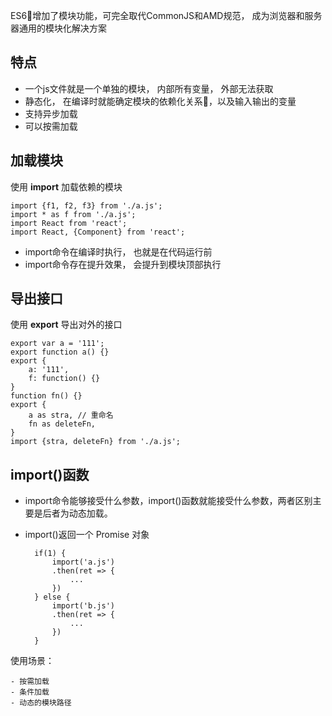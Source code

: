 ES6增加了模块功能，可完全取代CommonJS和AMD规范， 成为浏览器和服务器通用的模块化解决方案

## 特点
- 一个js文件就是一个单独的模块， 内部所有变量， 外部无法获取
- 静态化， 在编译时就能确定模块的依赖化关系，以及输入输出的变量
- 支持异步加载
- 可以按需加载


## 加载模块
使用 **import** 加载依赖的模块

    import {f1, f2, f3} from './a.js';
    import * as f from './a.js';
    import React from 'react';
    import React, {Component} from 'react';

- import命令在编译时执行， 也就是在代码运行前
- import命令存在提升效果， 会提升到模块顶部执行
    
## 导出接口
使用 **export** 导出对外的接口

    export var a = '111';
    export function a() {}
    export {
        a: '111',
        f: function() {}
    }
    function fn() {}
    export {
        a as stra, // 重命名
        fn as deleteFn,
    }
    import {stra, deleteFn} from './a.js';

## import()函数
- import命令能够接受什么参数，import()函数就能接受什么参数，两者区别主要是后者为动态加载。
- import()返回一个 Promise 对象

        if(1) {
            import('a.js')
            .then(ret => {
                ...
            })
        } else {
            import('b.js')
            .then(ret => {
                ...
            })
        }
        
使用场景：

    - 按需加载
    - 条件加载
    - 动态的模块路径